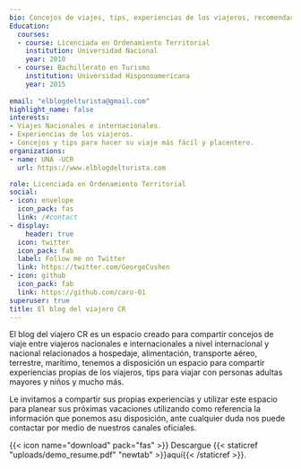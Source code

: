 ```yaml
---
bio: Concejos de viajes, tips, experiencias de los viajeros, recomendaciones de hospedajes, comidas, lugares y mucho más.
Education:
  courses:
  - course: Licenciada en Ordenamiento Territorial
    institution: Universidad Nacional
    year: 2010
  - course: Bachillerato en Turismo
    institution: Universidad Hisponoamericana
    year: 2015
 
email: "elblogdelturista@gmail.com"
highlight_name: false
interests:
- Viajes Nacionales e internacionales.
- Experiencias de los viajeros.
- Concejos y tips para hacer su viaje más fácil y placentero.
organizations:
- name: UNA -UCR
  url: https://www.elblogdelturista.com

role: Licenciada en Ordenamiento Territorial
social:
- icon: envelope
  icon_pack: fas
  link: /#contact
- display:
    header: true
  icon: twitter
  icon_pack: fab
  label: Follow me on Twitter
  link: https://twitter.com/GeorgeCushen
- icon: github
  icon_pack: fab
  link: https://github.com/caro-01
superuser: true
title: El blog del viajero CR
---
```


El blog del viajero CR es un espacio creado para compartir concejos de viaje entre viajeros nacionales e internacionales a nivel internacional y nacional relacionados a hospedaje, alimentación, transporte aéreo, terrestre, marítimo, tenemos a disposición un espacio para compartir experiencias propias de los viajeros,  tips para viajar con personas adultas mayores y niños y mucho más.

Le invitamos a compartir sus propias experiencias y utilizar este espacio para planear sus próximas vacaciones utilizando como referencia la información que ponemos asu disposición, ante cualquier duda 
nos puede contactar por medio de nuestros canales oficiales.

{{< icon name="download" pack="fas" >}} Descargue {{< staticref "uploads/demo_resume.pdf" "newtab" >}}aquí{{< /staticref >}}.
